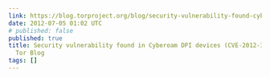 ```yaml
---
link: https://blog.torproject.org/blog/security-vulnerability-found-cyberoam-dpi-devices-cve-2012-3372
date: 2012-07-05 01:02 UTC
# published: false
published: true
title: Security vulnerability found in Cyberoam DPI devices (CVE-2012-3372) | The
  Tor Blog
tags: []
---
```



